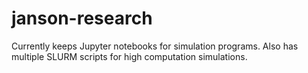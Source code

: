 # janson-research

Currently keeps Jupyter notebooks for simulation programs.
Also has multiple SLURM scripts for high computation simulations.
